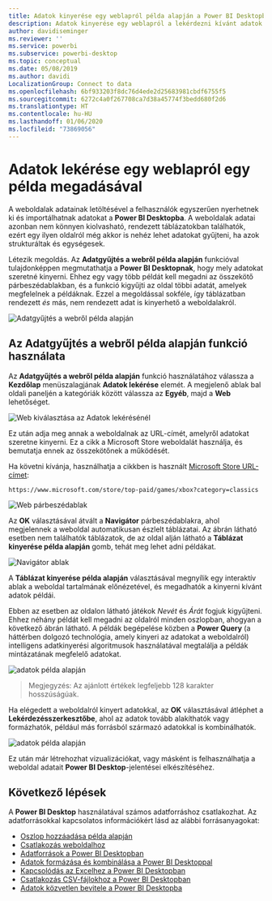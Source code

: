 ```yaml
---
title: Adatok kinyerése egy weblapról példa alapján a Power BI Desktopban
description: Adatok kinyerése egy weblapról a lekérdezni kívánt adatok egy példájának megadásával
author: davidiseminger
ms.reviewer: ''
ms.service: powerbi
ms.subservice: powerbi-desktop
ms.topic: conceptual
ms.date: 05/08/2019
ms.author: davidi
LocalizationGroup: Connect to data
ms.openlocfilehash: 6bf933203f8dc76d4ede2d25683981cbdf6755f5
ms.sourcegitcommit: 6272c4a0f267708ca7d38a45774f3bedd680f2d6
ms.translationtype: HT
ms.contentlocale: hu-HU
ms.lasthandoff: 01/06/2020
ms.locfileid: "73869056"
---
```

# <a name="get-data-from-a-web-page-by-providing-an-example"></a>Adatok lekérése egy weblapról egy példa megadásával

A weboldalak adatainak letöltésével a felhasználók egyszerűen nyerhetnek ki és importálhatnak adatokat a **Power BI Desktopba**. A weboldalak adatai azonban nem könnyen kiolvasható, rendezett táblázatokban találhatók, ezért egy ilyen oldalról még akkor is nehéz lehet adatokat gyűjteni, ha azok strukturáltak és egységesek. 

Létezik megoldás. Az **Adatgyűjtés a webről példa alapján** funkcióval tulajdonképpen megmutathatja a **Power BI Desktopnak**, hogy mely adatokat szeretné kinyerni. Ehhez egy vagy több példát kell megadni az összekötő párbeszédablakban, és a funkció kigyűjti az oldal többi adatát, amelyek megfelelnek a példáknak. Ezzel a megoldással sokféle, így táblázatban rendezett *és* más, nem rendezett adat is kinyerhető a weboldalakról. 

![Adatgyűjtés a webről példa alapján](media/desktop-connect-to-web-by-example/web-by-example_01.png)



## <a name="using-get-data-from-web-by-example"></a>Az Adatgyűjtés a webről példa alapján funkció használata

Az **Adatgyűjtés a webről példa alapján** funkció használatához válassza a **Kezdőlap** menüszalagjának **Adatok lekérése** elemét. A megjelenő ablak bal oldali paneljén a kategóriák között válassza az **Egyéb**, majd a **Web** lehetőséget.

![Web kiválasztása az Adatok lekérésénél](media/desktop-connect-to-web-by-example/web-by-example_03.png)

Ez után adja meg annak a weboldalnak az URL-címét, amelyről adatokat szeretne kinyerni. Ez a cikk a Microsoft Store weboldalát használja, és bemutatja ennek az összekötőnek a működését. 

Ha követni kívánja, használhatja a cikkben is használt [Microsoft Store URL-címet](https://www.microsoft.com/store/top-paid/games/xbox?category=classics):

    https://www.microsoft.com/store/top-paid/games/xbox?category=classics

![Web párbeszédablak](media/desktop-connect-to-web-by-example/web-by-example_04.png)

Az **OK** választásával átvált a **Navigátor** párbeszédablakra, ahol megjelennek a weboldal automatikusan észlelt táblázatai. Az ábrán látható esetben nem találhatók táblázatok, de az oldal alján látható a **Táblázat kinyerése példa alapján** gomb, tehát meg lehet adni példákat.


![Navigátor ablak](media/desktop-connect-to-web-by-example/web-by-example_05.png)

A **Táblázat kinyerése példa alapján** választásával megnyílik egy interaktív ablak a weboldal tartalmának előnézetével, és megadhatók a kinyerni kívánt adatok példái. 

Ebben az esetben az oldalon látható játékok *Nevét* és *Árát* fogjuk kigyűjteni. Ehhez néhány példát kell megadni az oldalról minden oszlopban, ahogyan a következő ábrán látható. A példák begépelése közben a **Power Query** (a háttérben dolgozó technológia, amely kinyeri az adatokat a weboldalról) intelligens adatkinyerési algoritmusok használatával megtalálja a példák mintázatának megfelelő adatokat.

![adatok példa alapján](media/desktop-connect-to-web-by-example/web-by-example_06.png)

> Megjegyzés: Az ajánlott értékek legfeljebb 128 karakter hosszúságúak.

Ha elégedett a weboldalról kinyert adatokkal, az **OK** választásával átléphet a **Lekérdezésszerkesztőbe**, ahol az adatok tovább alakíthatók vagy formázhatók, például más forrásból származó adatokkal is kombinálhatók.

![adatok példa alapján](media/desktop-connect-to-web-by-example/web-by-example_07.png)

Ez után már létrehozhat vizualizációkat, vagy másként is felhasználhatja a weboldal adatait **Power BI Desktop**-jelentései elkészítéséhez.


## <a name="next-steps"></a>Következő lépések
A **Power BI Desktop** használatával számos adatforráshoz csatlakozhat. Az adatforrásokkal kapcsolatos információkért lásd az alábbi forrásanyagokat:

* [Oszlop hozzáadása példa alapján](desktop-add-column-from-example.md)
* [Csatlakozás weboldalhoz](desktop-connect-to-web.md)
* [Adatforrások a Power BI Desktopban](desktop-data-sources.md)
* [Adatok formázása és kombinálása a Power BI Desktoppal](desktop-shape-and-combine-data.md)
* [Kapcsolódás az Excelhez a Power BI Desktopban](desktop-connect-excel.md)   
* [Csatlakozás CSV-fájlokhoz a Power BI Desktopban](desktop-connect-csv.md)   
* [Adatok közvetlen bevitele a Power BI Desktopba](desktop-enter-data-directly-into-desktop.md)   

